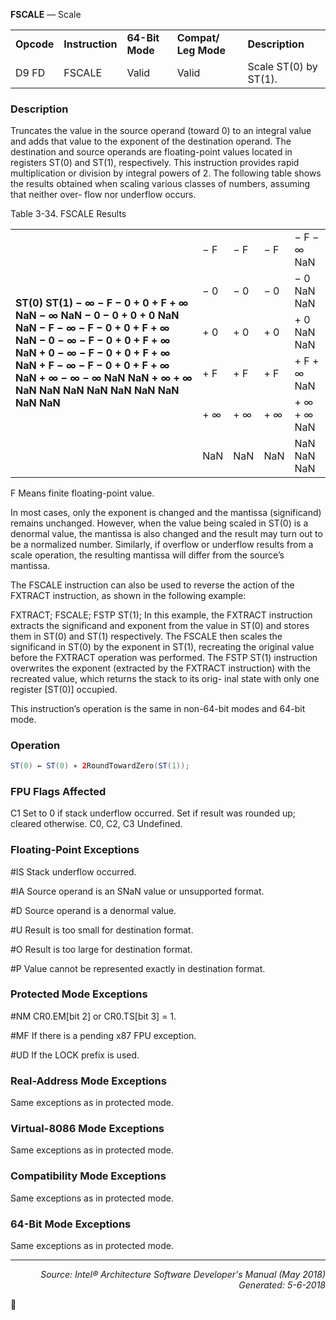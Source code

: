 <b>FSCALE</b> — Scale
<table>
	<tr>
		<td><b>Opcode</b></td>
		<td><b>Instruction</b></td>
		<td><b>64-Bit Mode</b></td>
		<td><b>Compat/ Leg Mode</b></td>
		<td><b>Description</b></td>
	</tr>
	<tr>
		<td>D9 FD</td>
		<td>FSCALE</td>
		<td>Valid</td>
		<td>Valid</td>
		<td>Scale ST(0) by ST(1).</td>
	</tr>
</table>


### Description
Truncates the value in the source operand (toward 0) to an integral value and adds that value to the exponent of
the destination operand. The destination and source operands are floating-point values located in registers ST(0)
and ST(1), respectively. This instruction provides rapid multiplication or division by integral powers of 2. The
following table shows the results obtained when scaling various classes of numbers, assuming that neither over-
flow nor underflow occurs.

Table 3-34.  FSCALE Results
<table>
	<tr>
		<td colspan=5 rowspan=7><b>ST(0) ST(1) − ∞ − F − 0 + 0 + F + ∞ NaN − ∞ NaN − 0 − 0 + 0 + 0 NaN NaN − F − ∞ − F − 0 + 0 + F + ∞ NaN − 0 − ∞ − F − 0 + 0 + F + ∞ NaN + 0 − ∞ − F − 0 + 0 + F + ∞ NaN + F − ∞ − F − 0 + 0 + F + ∞ NaN + ∞ − ∞ − ∞ NaN NaN + ∞ + ∞ NaN NaN NaN NaN NaN NaN NaN NaN NaN</b></td>
	</tr>
	<tr>
		<td>− F</td>
		<td>− F</td>
		<td>− F</td>
		<td>− F − ∞ NaN</td>
	</tr>
	<tr>
		<td>− 0</td>
		<td>− 0</td>
		<td>− 0</td>
		<td>− 0 NaN NaN</td>
	</tr>
	<tr>
		<td>+ 0</td>
		<td>+ 0</td>
		<td>+ 0</td>
		<td>+ 0 NaN NaN</td>
	</tr>
	<tr>
		<td>+ F</td>
		<td>+ F</td>
		<td>+ F</td>
		<td>+ F + ∞ NaN</td>
	</tr>
	<tr>
		<td>+ ∞</td>
		<td>+ ∞</td>
		<td>+ ∞</td>
		<td>+ ∞ + ∞ NaN</td>
	</tr>
	<tr>
		<td>NaN</td>
		<td>NaN</td>
		<td>NaN</td>
		<td>NaN NaN NaN</td>
	</tr>
</table>

F Means finite floating-point value.

In most cases, only the exponent is changed and the mantissa (significand) remains unchanged. However, when
the value being scaled in ST(0) is a denormal value, the mantissa is also changed and the result may turn out to be
a normalized number. Similarly, if overflow or underflow results from a scale operation, the resulting mantissa will
differ from the source’s mantissa.

The FSCALE instruction can also be used to reverse the action of the FXTRACT instruction, as shown in the following
example:

FXTRACT;
FSCALE;
FSTP ST(1);
In this example, the FXTRACT instruction extracts the significand and exponent from the value in ST(0) and stores
them in ST(0) and ST(1) respectively. The FSCALE then scales the significand in ST(0) by the exponent in ST(1),
recreating the original value before the FXTRACT operation was performed. The FSTP ST(1) instruction overwrites
the exponent (extracted by the FXTRACT instruction) with the recreated value, which returns the stack to its orig-
inal state with only one register [ST(0)] occupied.

This instruction’s operation is the same in non-64-bit modes and 64-bit mode.

### Operation

```java
ST(0) ← ST(0) ∗ 2RoundTowardZero(ST(1));
```
### FPU Flags Affected

C1
Set to 0 if stack underflow occurred.
Set if result was rounded up; cleared otherwise.
C0, C2, C3
Undefined.

### Floating-Point Exceptions
<p>#IS
Stack underflow occurred.
<p>#IA
Source operand is an SNaN value or unsupported format.
<p>#D
Source operand is a denormal value.
<p>#U
Result is too small for destination format.
<p>#O
Result is too large for destination format.
<p>#P
Value cannot be represented exactly in destination format.

### Protected Mode Exceptions

<p>#NM
CR0.EM[bit 2] or CR0.TS[bit 3] = 1.
<p>#MF
If there is a pending x87 FPU exception.
<p>#UD
If the LOCK prefix is used.

### Real-Address Mode Exceptions

Same exceptions as in protected mode.

### Virtual-8086 Mode Exceptions

Same exceptions as in protected mode.

### Compatibility Mode Exceptions

Same exceptions as in protected mode.

### 64-Bit Mode Exceptions

Same exceptions as in protected mode.

 --- 
<p align="right"><i>Source: Intel® Architecture Software Developer's Manual (May 2018)<br>Generated: 5-6-2018</i></p>

